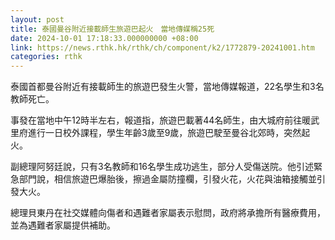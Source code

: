 ```yaml
---
layout: post
title: 泰國曼谷附近接載師生旅遊巴起火　當地傳媒稱25死
date: 2024-10-01 17:18:33.000000000 +08:00
link: https://news.rthk.hk/rthk/ch/component/k2/1772879-20241001.htm
categories: rthk
---
```


泰國首都曼谷附近有接載師生的旅遊巴發生火警，當地傳媒報道，22名學生和3名教師死亡。

事發在當地中午12時半左右，報道指，旅遊巴載著44名師生，由大城府前往暖武里府進行一日校外課程，學生年齡3歲至9歲，旅遊巴駛至曼谷北郊時，突然起火。

副總理阿努廷說，只有3名教師和16名學生成功逃生，部分人受傷送院。他引述緊急部門說，相信旅遊巴爆胎後，擦過金屬防撞欄，引發火花，火花與油箱接觸並引發大火。

總理貝東丹在社交媒體向傷者和遇難者家屬表示慰問，政府將承擔所有醫療費用，並為遇難者家屬提供補助。
